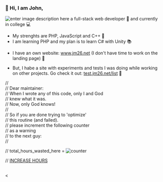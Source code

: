 <h3 id="-hi-i-am-john-">👋 Hi, I am John,</h3>
<p><img src="https://jm26.net/link/ip/?op=i&amp;tid=5ad81966-c217-41e0-b5d3-ccc4bc2bff50" alt="enter image description here" title="enter image title here">
a full-stack web developer 🚀
and currently in college 💻</p>
<ul>
<li>My strenghts are PHP, JavaScript and C++ 💪</li>
<li>I am learning PHP and my plan is to learn C# with Unity 📚</li>
<li><p>I have an own website: <a href="https://go.jm26.net/jm-github">www.jm26.net</a> (I don&#39;t have time to work on the landing page) 📢</p>
</li>
<li><p>But, I habe a site with experiments and tests I was doing while working on other projects. Go check it out:
<a href="https://go.jm26.net/experiments">test.jm26.net/list</a> 🎈</p>
</li>
</ul>
<p>//<br/>
// Dear maintainer: <br/>
// When I wrote any of this code, only I and God <br/>
// knew what it was. <br/>
// Now, only God knows! <br/>
// <br/>
// So if you are done trying to &#39;optimize&#39; <br/>
// this routine (and failed). <br/>
// please increment the following counter <br/>
// as a warning <br/>
// to the next guy: <br/>
//<br/></p>
<p>// total_hours_wasted_here = <img src="https://test.jm26.net/api/github-profile-counter.php?type=image" alt="counter" title="counter"></p>
<p>//
<a href="https://test.jm26.net/api/github-profile-counter.php" target="_blank">INCREASE HOURS</a></p>
<p><br/>
&lt;</p>
